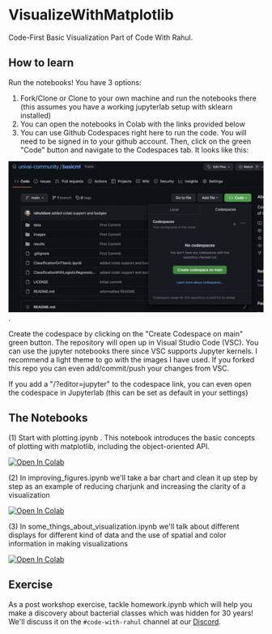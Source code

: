 # VisualizeWithMatplotlib

Code-First Basic Visualization Part of Code With Rahul.


## How to learn

Run the notebooks! You have 3 options:

1. Fork/Clone or Clone to your own machine and run the notebooks there (this assumes you have a working jupyterlab setup with sklearn installed)
2. You can open the notebooks in Colab with the links provided below
3. You can use Github Codespaces right here to run the code. You will need to be signed in to your github account. Then, click on the green "Code" button and navigate to the Codespaces tab. It looks like this:

![](images/codespaces.png).

Create the codespace by clicking on the "Create Codespace on main" green button. The repository will open up in Visual Studio Code (VSC). You can use the jupyter notebooks there since VSC supports Jupyter kernels. I recommend a light theme to go with the images I have used. If you forked this repo you can even add/commit/push your changes from VSC. 

If you add a "/?editor=jupyter" to the codespace link, you can even open the codespace in Jupyterlab (this can be set as default in your settings)

## The Notebooks

(1) Start with plotting.ipynb . This notebook introduces the basic concepts of
plotting with matplotlib, including the object-oriented API.

<a target="_blank" href="https://colab.research.google.com/github/univai-community/VisualizeWithMatplotlib
/blob/main/plotting.ipynb">
  <img src="https://colab.research.google.com/assets/colab-badge.svg" alt="Open In Colab"/>
</a>


(2) In improving_figures.ipynb we'll take a bar chart and clean it up step by step as an example of reducing charjunk and increasing the clarity of a visualization

<a target="_blank" href="https://colab.research.google.com/github/univai-community/VisualizeWithMatplotlib
/blob/main/improving_figures.ipynb">
  <img src="https://colab.research.google.com/assets/colab-badge.svg" alt="Open In Colab"/>
</a>


(3) In some_things_about_visualization.ipynb we'll talk about different displays for different kind of data and the use of spatial and color information in making visualizations

<a target="_blank" href="https://colab.research.google.com/github/univai-community/VisualizeWithMatplotlib
/blob/main/some_things_about_visualization.ipynb">
  <img src="https://colab.research.google.com/assets/colab-badge.svg" alt="Open In Colab"/>
</a>

## Exercise

As a post workshop exercise, tackle homework.ipynb which will help you make a discovery about bacterial classes which was hidden for 30 years! We'll discuss it on the `#code-with-rahul` channel at our [Discord](https://discord.gg/vSjGrYjnWg).
